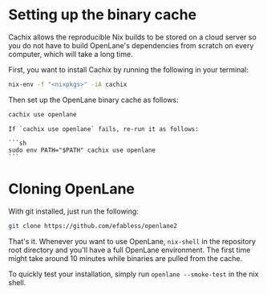 # Setting up the binary cache

Cachix allows the reproducible Nix builds to be stored on a cloud server so you do not have to build OpenLane's dependencies from scratch on every computer, which will take a long time.

First, you want to install Cachix by running the following in your terminal:

```sh
nix-env -f "<nixpkgs>" -iA cachix
```

Then set up the OpenLane binary cache as follows:

```sh
cachix use openlane
```

````{note}
If `cachix use openlane` fails, re-run it as follows:

```sh
sudo env PATH="$PATH" cachix use openlane
```

````

# Cloning OpenLane

With git installed, just run the following:

```sh
git clone https://github.com/efabless/openlane2
```

That's it. Whenever you want to use OpenLane, `nix-shell` in the repository root directory and you'll have a full OpenLane environment. The first time might take around 10 minutes while binaries are pulled from the cache.

To quickly test your installation, simply run `openlane --smoke-test` in the nix shell.
